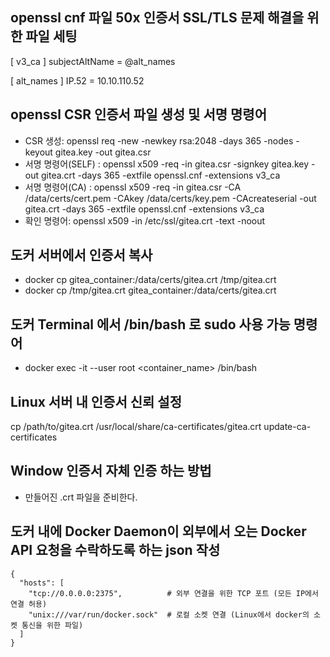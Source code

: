 ## openssl cnf 파일 50x 인증서 SSL/TLS 문제 해결을 위한 파일 세팅

[ v3_ca ]
subjectAltName = @alt_names

[ alt_names ]
IP.52 = 10.10.110.52


## openssl CSR 인증서 파일 생성 및 서명 명령어
- CSR 생성: openssl req -new -newkey rsa:2048 -days 365 -nodes -keyout gitea.key -out gitea.csr 
- 서명 명령어(SELF) : openssl x509 -req -in gitea.csr -signkey gitea.key -out gitea.crt -days 365 -extfile openssl.cnf -extensions v3_ca
- 서명 명령어(CA) : openssl x509 -req -in gitea.csr -CA /data/certs/cert.pem -CAkey /data/certs/key.pem -CAcreateserial -out gitea.crt -days 365 -extfile openssl.cnf -extensions v3_ca
- 확인 명령어: openssl x509 -in /etc/ssl/gitea.crt -text -noout

## 도커 서버에서 인증서 복사
- docker cp gitea_container:/data/certs/gitea.crt /tmp/gitea.crt
- docker cp /tmp/gitea.crt gitea_container:/data/certs/gitea.crt

## 도커 Terminal 에서 /bin/bash 로 sudo 사용 가능 명령어
- docker exec -it --user root <container_name> /bin/bash

## Linux 서버 내 인증서 신뢰 설정
cp /path/to/gitea.crt /usr/local/share/ca-certificates/gitea.crt
update-ca-certificates

## Window 인증서 자체 인증 하는 방법
- 만들어진 .crt 파일을 준비한다.

## 도커 내에 Docker Daemon이 외부에서 오는 Docker API 요청을 수락하도록 하는 json 작성
```
{
  "hosts": [
    "tcp://0.0.0.0:2375",          # 외부 연결을 위한 TCP 포트 (모든 IP에서 연결 허용)
    "unix:///var/run/docker.sock"  # 로컬 소켓 연결 (Linux에서 docker의 소켓 통신을 위한 파일)
  ]
}
```
